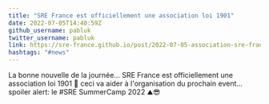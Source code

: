 ```yaml
---
title: "SRE France est officiellement une association loi 1901"
date: 2022-07-05T14:40:59Z
github_username: pabluk
twitter_username: pabluk
link: https://sre-france.github.io/post/2022-07-05-association-sre-france/
hashtags: "#news"
---
```

La bonne nouvelle de la journée... SRE France est officiellement une association loi 1901 🎉 ceci va aider à l'organisation du prochain event... spoiler alert: le #SRE SummerCamp 2022 ⛰️😎

